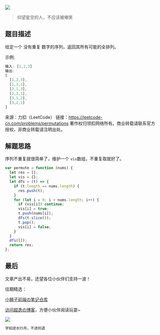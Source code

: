 ![](https://imgconvert.csdnimg.cn/aHR0cHM6Ly9jZG4uanNkZWxpdnIubmV0L2doL2Nob2NvbGF0ZTE5OTkvY2RuL2ltZy8yMDIwMDgyODE0NTUyMS5qcGc?x-oss-process=image/format,png)
>仰望星空的人，不应该被嘲笑

## 题目描述

给定一个 没有重复 数字的序列，返回其所有可能的全排列。

示例:

```javascript
输入: [1,2,3]
输出:
[
  [1,2,3],
  [1,3,2],
  [2,1,3],
  [2,3,1],
  [3,1,2],
  [3,2,1]
]
```

来源：力扣（LeetCode）
链接：https://leetcode-cn.com/problems/permutations
著作权归领扣网络所有。商业转载请联系官方授权，非商业转载请注明出处。



## 解题思路
序列不重复就很简单了，维护一个 `vis`数组，不重复取就好了。

```javascript
var permute = function (nums) {
  let res = [];
  let vis = {};
  let dfs = (t) => {
    if (t.length == nums.length) {
      res.push(t);
    }
    for (let i = 0; i < nums.length; i++) {
      if (vis[i]) continue;
      vis[i] = true;
      t.push(nums[i]);
      dfs(t.slice());
      t.pop();
      vis[i] = false;
    }
  }
  dfs([]);
  return res;
};
```


## 最后
文章产出不易，还望各位小伙伴们支持一波！

往期精选：

<a href="https://github.com/Chocolate1999/Front-end-learning-to-organize-notes">小狮子前端の笔记仓库</a>

<a href="https://yangchaoyi.vip/">访问超逸の博客</a>，方便小伙伴阅读玩耍~

![](https://img-blog.csdnimg.cn/2020090211491121.png#pic_center)

```javascript
学如逆水行舟，不进则退
```


